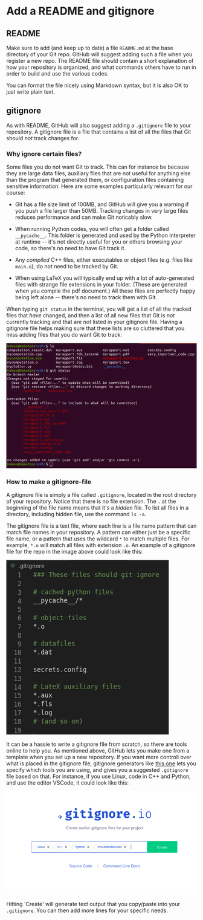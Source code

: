 # Add a README and gitignore

## README
Make sure to add (and keep up to date) a file `README.md` at the base directory of your Git repo. GitHub will suggest adding such a file when you register a new repo. The README file should contain a short explanation of how your repository is organized, and what commands others have to run in order to build and use the various codes.

You can format the file nicely using Markdown syntax, but it is also OK to just write plain text.

## gitignore
As with README, GitHub will also suggest adding a `.gitignore` file to your repository. A gitignore file is a file that contains a list of all the files that Git should *not* track changes for.

### Why ignore certain files?
Some files you do not want Git to track. This can for instance be because they are large data files, auxiliary files that are not useful for anything else than the program that generated them, or configuration files containing sensitive information. Here are some examples particularly relevant for our course:

  - Git has a file size limit of 100MB, and GitHub will give you a warning if you push a file larger than 50MB. Tracking changes in very large files reduces performance and can make Git noticably slow. 

  - When running Python codes, you will often get a folder called `__pycache__`. This folder is generated and used by the Python interpreter at runtime -- it's not directly useful for you or others browsing your code, so there's no need to have Git track it.

  - Any *compiled* C++ files, either executables or object files (e.g. files like `main.o`), do not need to be tracked by Git. 

  - When using LaTeX you will typically end up with a lot of auto-generated files with strange file extensions in your folder. (These are generated when you compile the pdf document.) All these files are perfectly happy being left alone -- there's no need to track them with Git.

When typing `git status` in the terminal, you will get a list of all the tracked files that *have* changed, and then a list of all new files that Git is *not* currently tracking and that are *not* listed in your gitignore file. Having a gitignore file helps making sure that these lists are so cluttered that you miss adding files that you do want Git to track:

![annoying](imgs/files_to_ignore.png)


### How to make a gitignore-file
A gitignore file is simply a file called `.gitignore`, located in the root directory of your repository. Notice that there is no file extension. The `.` at the beginning of the file name means that it's a *hidden* file. To list all files in a directory, including hidden file, use the command `ls -a`.

The gitignore file is a text file, where each line is a file name pattern that can match file names in your repository. A pattern can either just be a specific file name, or a pattern that uses the wildcard `*` to match multiple files. For example, `*.o` will match all files with extension `.o`. An example of a gitignore file for the repo in the image above could look like this:

![gitignore](imgs/example_gitignore.png)

It can be a hassle to write a gitignore file from scratch, so there are tools online to help you. As mentioned above, GitHub lets you make one from a template when you set up a new repository. If you want more controll over what is placed in the gitignore file, gitignore generators like [this one](https://www.toptal.com/developers/gitignore/) lets you specify which tools you are using, and gives you a suggested `.gitignore` file based on that. For instance, if you use Linux, code in C++ and Python, and use the editor VSCode, it could look like this:

![gitignore-generators](imgs/gitignore_io.png)

Hitting 'Create' will generate text output that you copy/paste into your `.gitignore`. You can then add more lines for your specific needs.
